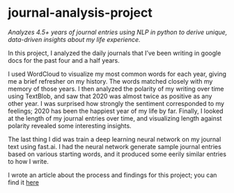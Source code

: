 # journal-analysis-project
*Analyzes 4.5+ years of journal entries using NLP in python to derive unique, data-driven insights about my life experience.*

In this project, I analyzed the daily journals that I’ve been writing in google docs for the past four and a half years.

I used WordCloud to visualize my most common words for each year, giving me a brief refresher on my history. The words matched closely with my memory of those years. I then analyzed the polarity of my writing over time using TextBlob, and saw that 2020 was almost twice as positive as any other year. I was surprised how strongly the sentiment corresponded to my feelings; 2020 has been the happiest year of my life by far. Finally, I looked at the length of my journal entries over time, and visualizing length against polarity revealed some interesting insights.

The last thing I did was train a deep learning neural network on my journal text using fast.ai. I had the neural network generate sample journal entries based on various starting words, and it produced some eerily similar entries to how I write.

I wrote an article about the process and findings for this project; you can find it [here](https://towardsdatascience.com/exploring-4-5-years-of-journal-entries-with-nlp-589de6130c2d)

